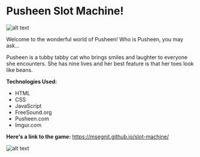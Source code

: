 # **Pusheen Slot Machine!** # 
![alt text](https://i.imgur.com/09mh58S.png)

Welcome to the wonderful world of Pusheen! Who is Pusheen, you may ask...

Pusheen is a tubby tabby cat who brings smiles and laughter to everyone she encounters. She has nine lives and her best feature is that her toes look like beans.  


**Technologies Used:**
* HTML
* CSS
* JavaScript
* FreeSound.org
* Pusheen.com
* Imgur.com

**Here's a link to the game:** https://msegnit.github.io/slot-machine/

![alt text](https://i.imgur.com/pSdoqgy.png)





